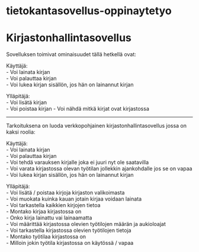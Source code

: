 # tietokantasovellus-oppinaytetyo  
# Kirjastonhallintasovellus  

Sovelluksen toimivat ominaisuudet tällä hetkellä ovat:  

Käyttäjä:  
    - Voi lainata kirjan  
    - Voi palauttaa kirjan  
    - Voi lukea kirjan sisällön, jos hän on lainannut kirjan  

Ylläpitäjä:  
    - Voi lisätä kirjan  
    - Voi poistaa kirjan
    - Voi nähdä mitkä kirjat ovat kirjastossa  





-----------------------------
Tarkoituksena on luoda verkkopohjainen kirjastonhallintasovellus jossa on kaksi roolia:  

Käyttäjä:    
    - Voi lainata kirjan  
    - Voi palauttaa kirjan  
    - Voi tehdä varauksen kirjalle joka ei juuri nyt ole saatavilla  
    - Voi varata kirjastossa olevan työtilan jollekkin ajankohdalle jos se on vapaa  
    - Voi lukea kirjan sisällön, jos hän on lainannut kirjan

Ylläpitäjä:  
    - Voi lisätä / poistaa kirjoja kirjaston valikoimasta  
    - Voi muokata kuinka kauan jotain kirjaa voidaan lainata  
    - Voi tarkastella kaikkien kirjojen tietoa  
        - Montako kirjaa kirjastossa on  
        - Onko kirja lainattu vai lainaamatta  
    - Voi määrittää kirjastossa olevien työtilojen määrän ja aukioloajat  
    - Voi tarkastella kirjastossa olevien työtilojen tietoja  
        - Montako työtilaa kirjastossa on  
        - Milloin jokin työtila kirjastossa on käytössä / vapaa  



